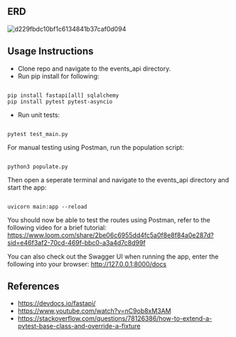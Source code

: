 ## ERD

![d229fbdc10bf1c6134841b37caf0d094](https://github.com/niallc18/events_api/assets/109161441/fc08cde4-8ee8-41f4-8965-8b0fdb8f5d1d)

## Usage Instructions

- Clone repo and navigate to the events_api directory.
- Run pip install for following:

```shell

pip install fastapi[all] sqlalchemy
pip install pytest pytest-asyncio

```

- Run unit tests:

```shell

pytest test_main.py

```

For manual testing using Postman, run the population script:

```shell

python3 populate.py

```

Then open a seperate terminal and navigate to the events_api directory and start the app:

```shell

uvicorn main:app --reload

```

You should now be able to test the routes using Postman, refer to the following video for a brief tutorial: https://www.loom.com/share/2be06c6955dd4fc5a0f8e8f84a0e287d?sid=e46f3af2-70cd-469f-bbc0-a3a4d7c8d99f

You can also check out the Swagger UI when running the app, enter the following into your browser: http://127.0.0.1:8000/docs

## References

- https://devdocs.io/fastapi/
- https://www.youtube.com/watch?v=nC9ob8xM3AM
- https://stackoverflow.com/questions/78126386/how-to-extend-a-pytest-base-class-and-override-a-fixture
